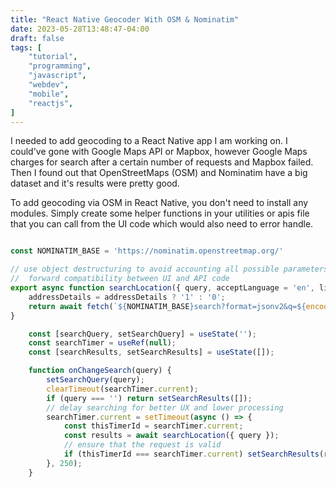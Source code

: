 ```yaml
---
title: "React Native Geocoder With OSM & Nominatim"
date: 2023-05-28T13:48:47-04:00
draft: false
tags: [
    "tutorial",
    "programming",
    "javascript",
    "webdev",
    "mobile",
    "reactjs",
]
---
```


I needed to add geocoding to a React Native app I am working on. I could've gone with Google Maps API or Mapbox, however Google Maps charges for search after a certain number of requests and Mapbox failed. Then I found out that OpenStreetMaps (OSM) and Nominatim have a big dataset and it's results were pretty good.

To add geocoding via OSM in React Native, you don't need to install any modules. Simply create some helper functions in your utilities or apis file that you can call from the UI code which would also need to error handle.

```js

const NOMINATIM_BASE = 'https://nominatim.openstreetmap.org/'

// use object destructuring to avoid accounting all possible parameters and ensuring
//  forward compatibility between UI and API code
export async function searchLocation({ query, acceptLanguage = 'en', limit = 10, addressdetails: addressDetails = true } = {}) {
    addressDetails = addressDetails ? '1' : '0';
    return await fetch(`${NOMINATIM_BASE}search?format=jsonv2&q=${encodeURIComponent(query)}&accept-language=${acceptLanguage}&limit=${limit}&addressdetails=${addressDetails}`).then(r => r.json());
}
```

```jsx
    const [searchQuery, setSearchQuery] = useState('');
    const searchTimer = useRef(null);
    const [searchResults, setSearchResults] = useState([]);

    function onChangeSearch(query) {
        setSearchQuery(query);
        clearTimeout(searchTimer.current);
        if (query === '') return setSearchResults([]);
        // delay searching for better UX and lower processing
        searchTimer.current = setTimeout(async () => {
            const thisTimerId = searchTimer.current;
            const results = await searchLocation({ query });
            // ensure that the request is valid
            if (thisTimerId === searchTimer.current) setSearchResults(results);
        }, 250);
    }
```
